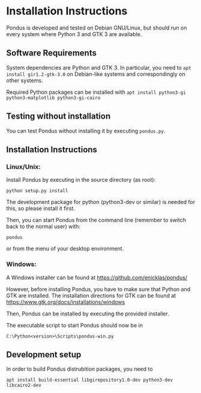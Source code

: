 # Installation Instructions

Pondus is developed and tested on Debian GNU/Linux, but should run on
every system where Python 3 and GTK 3 are available.

## Software Requirements

System dependencies are Python and GTK 3. In particular, you need to `apt install gir1.2-gtk-3.0` on Debian-like systems and correspondingly on other systems.

Required Python packages can be installed with
`apt install python3-gi python3-matplotlib python3-gi-cairo`

## Testing without installation

You can test Pondus without installing it by executing `pondus.py`.

## Installation Instructions

### Linux/Unix:

Install Pondus by executing in the source directory
(as root):

    python setup.py install

The development package for python (python3-dev or similar) is needed
for this, so please install it first.

Then, you can start Pondus from the command line (remember to switch back to
the normal user) with:

    pondus

or from the menu of your desktop environment.

### Windows:

A Windows installer can be found at <https://github.com/enicklas/pondus/>

However, before installing Pondus, you have to make sure that Python and
GTK are installed. The installation directions for GTK can be found at
<https://www.gtk.org/docs/installations/windows>

Then, Pondus can be installed by executing the provided installer.

The executable script to start Pondus should now be in

    C:\Python<version>\Scripts\pondus-win.py

## Development setup
 
In order to build Pondus distrubition packages, you need to

`apt install build-essential
libgirepository1.0-dev python3-dev libcairo2-dev`

